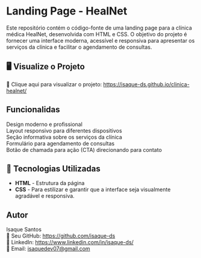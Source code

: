 #  Landing Page - HealNet
Este repositório contém o código-fonte de uma landing page para a clínica médica HealNet, desenvolvida com HTML e CSS. O objetivo do projeto é fornecer uma interface moderna, acessível e responsiva para apresentar os serviços da clínica e facilitar o agendamento de consultas.
## 🖥️ Visualize o Projeto

🔗 Clique aqui para visualizar o projeto: https://isaque-ds.github.io/clinica-healnet/

## Funcionalidas
Design moderno e profissional<br>
Layout responsivo para diferentes dispositivos<br>
Seção informativa sobre os serviços da clínica<br>
Formulário para agendamento de consultas<br>
Botão de chamada para ação (CTA) direcionando para contato<br>

## 🚀 Tecnologias Utilizadas

- **HTML** - Estrutura da página
- **CSS** - Para estilizar e garantir que a interface seja visualmente agradável e responsiva.


## Autor

  Isaque Santos <br>
🔗 Seu GitHub: https://github.com/isaque-ds <br>
🔗 LinkedIn: https://www.linkedin.com/in/isaque-ds/ <br>
🔗 Email: isaquedev07@gmail.com
